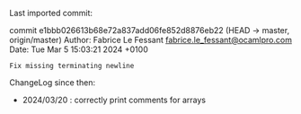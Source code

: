 Last imported commit:

commit e1bbb026613b68e72a837add06fe852d8876eb22 (HEAD -> master, origin/master)
Author: Fabrice Le Fessant <fabrice.le_fessant@ocamlpro.com>
Date:   Tue Mar 5 15:03:21 2024 +0100

    Fix missing terminating newline

ChangeLog since then:

* 2024/03/20 : correctly print comments for arrays


